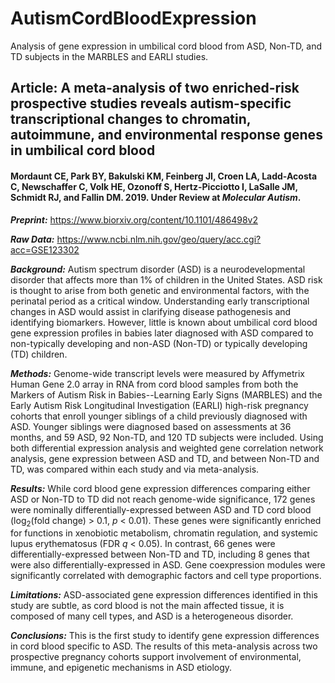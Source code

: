 # AutismCordBloodExpression
Analysis of gene expression in umbilical cord blood from ASD, Non-TD, and TD subjects in the MARBLES and EARLI studies.

## Article: A meta-analysis of two enriched-risk prospective studies reveals autism-specific transcriptional changes to chromatin, autoimmune, and environmental response genes in umbilical cord blood 
#### Mordaunt CE, Park BY, Bakulski KM, Feinberg JI, Croen LA, Ladd-Acosta C, Newschaffer C, Volk HE, Ozonoff S, Hertz-Picciotto I, LaSalle JM, Schmidt RJ, and Fallin DM. 2019. Under Review at *Molecular Autism*.

***Preprint:*** https://www.biorxiv.org/content/10.1101/486498v2

***Raw Data:*** https://www.ncbi.nlm.nih.gov/geo/query/acc.cgi?acc=GSE123302

***Background:*** Autism spectrum disorder (ASD) is a neurodevelopmental disorder that affects more than 1% of children in the United States. ASD risk is thought to arise from both genetic and environmental factors, with the perinatal period as a critical window. Understanding early transcriptional changes in ASD would assist in clarifying disease pathogenesis and identifying biomarkers. However, little is known about umbilical cord blood gene expression profiles in babies later diagnosed with ASD compared to non-typically developing and non-ASD (Non-TD) or typically developing (TD) children. 

***Methods:*** Genome-wide transcript levels were measured by Affymetrix Human Gene 2.0 array in RNA from cord blood samples from both the Markers of Autism Risk in Babies--Learning Early Signs (MARBLES) and the Early Autism Risk Longitudinal Investigation (EARLI) high-risk pregnancy cohorts that enroll younger siblings of a child previously diagnosed with ASD. Younger siblings were diagnosed based on assessments at 36 months, and 59 ASD, 92 Non-TD, and 120 TD subjects were included. Using both differential expression analysis and weighted gene correlation network analysis, gene expression between ASD and TD, and between Non-TD and TD, was compared within each study and via meta-analysis. 

***Results:*** While cord blood gene expression differences comparing either ASD or Non-TD to TD did not reach genome-wide significance, 172 genes were nominally differentially-expressed between ASD and TD cord blood (log<sub>2</sub>(fold change) > 0.1, *p* < 0.01). These genes were significantly enriched for functions in xenobiotic metabolism, chromatin regulation, and systemic lupus erythematosus (FDR *q* < 0.05). In contrast, 66 genes were differentially-expressed between Non-TD and TD, including 8 genes that were also differentially-expressed in ASD. Gene coexpression modules were significantly correlated with demographic factors and cell type proportions.

***Limitations:*** ASD-associated gene expression differences identified in this study are subtle, as cord blood is not the main affected tissue, it is composed of many cell types, and ASD is a heterogeneous disorder.

***Conclusions:*** This is the first study to identify gene expression differences in cord blood specific to ASD. The results of this meta-analysis across two prospective pregnancy cohorts support involvement of environmental, immune, and epigenetic mechanisms in ASD etiology.
